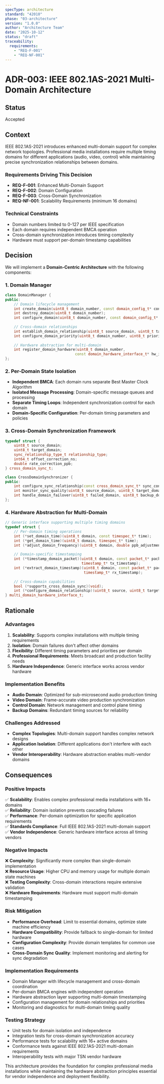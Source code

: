 ```yaml
---
specType: architecture
standard: "42010"
phase: "03-architecture"
version: "1.0.0"
author: "Architecture Team"
date: "2025-10-12"
status: "draft"
traceability:
  requirements:
    - "REQ-F-001"
    - "REQ-NF-001"
---
```


# ADR-003: IEEE 802.1AS-2021 Multi-Domain Architecture

## Status
Accepted

## Context
IEEE 802.1AS-2021 introduces enhanced multi-domain support for complex network topologies. Professional media installations require multiple timing domains for different applications (audio, video, control) while maintaining precise synchronization relationships between domains.

### Requirements Driving This Decision
- **REQ-F-001**: Enhanced Multi-Domain Support
- **REQ-F-002**: Domain Configuration  
- **REQ-F-003**: Cross-Domain Synchronization
- **REQ-NF-001**: Scalability Requirements (minimum 16 domains)

### Technical Constraints
- Domain numbers limited to 0-127 per IEEE specification
- Each domain requires independent BMCA operation
- Cross-domain synchronization introduces timing complexity
- Hardware must support per-domain timestamp capabilities

## Decision
We will implement a **Domain-Centric Architecture** with the following components:

### 1. Domain Manager
```cpp
class DomainManager {
public:
    // Domain lifecycle management
    int create_domain(uint8_t domain_number, const domain_config_t* config);
    int destroy_domain(uint8_t domain_number);
    int configure_domain(uint8_t domain_number, const domain_config_t* config);
    
    // Cross-domain relationships
    int establish_domain_relationship(uint8_t source_domain, uint8_t target_domain);
    int configure_domain_priority(uint8_t domain_number, uint8_t priority);
    
    // Hardware abstraction for multi-domain
    int register_domain_hardware(uint8_t domain_number, 
                                const domain_hardware_interface_t* hw_if);
};
```

### 2. Per-Domain State Isolation
- **Independent BMCA**: Each domain runs separate Best Master Clock Algorithm
- **Isolated Message Processing**: Domain-specific message queues and processing
- **Separate Timing Loops**: Independent synchronization control for each domain
- **Domain-Specific Configuration**: Per-domain timing parameters and policies

### 3. Cross-Domain Synchronization Framework
```cpp
typedef struct {
    uint8_t source_domain;
    uint8_t target_domain;
    sync_relationship_type_t relationship_type;
    int64_t offset_correction_ns;
    double rate_correction_ppb;
} cross_domain_sync_t;

class CrossDomainSynchronizer {
public:
    int configure_sync_relationship(const cross_domain_sync_t* sync_config);
    int monitor_sync_quality(uint8_t source_domain, uint8_t target_domain);
    int handle_domain_failover(uint8_t failed_domain, uint8_t backup_domain);
};
```

### 4. Hardware Abstraction for Multi-Domain
```cpp
// Generic interface supporting multiple timing domains
typedef struct {
    // Per-domain timing operations
    int (*set_domain_time)(uint8_t domain, const timespec_t* time);
    int (*get_domain_time)(uint8_t domain, timespec_t* time);
    int (*adjust_domain_frequency)(uint8_t domain, double ppb_adjustment);
    
    // Domain-specific timestamping
    int (*timestamp_domain_packet)(uint8_t domain, const packet_t* packet, 
                                   timestamp_t* tx_timestamp);
    int (*extract_domain_timestamp)(uint8_t domain, const packet_t* packet,
                                    timestamp_t* rx_timestamp);
    
    // Cross-domain capabilities
    bool (*supports_cross_domain_sync)(void);
    int (*configure_domain_relationship)(uint8_t source, uint8_t target);
} multi_domain_hardware_interface_t;
```

## Rationale

### **Advantages**
1. **Scalability**: Supports complex installations with multiple timing requirements
2. **Isolation**: Domain failures don't affect other domains
3. **Flexibility**: Different timing parameters and priorities per domain
4. **Professional Requirements**: Meets broadcast and production facility needs
5. **Hardware Independence**: Generic interface works across vendor hardware

### **Implementation Benefits**
- **Audio Domain**: Optimized for sub-microsecond audio production timing
- **Video Domain**: Frame-accurate video production synchronization  
- **Control Domain**: Network management and control plane timing
- **Backup Domains**: Redundant timing sources for reliability

### **Challenges Addressed**
- **Complex Topologies**: Multi-domain support handles complex network designs
- **Application Isolation**: Different applications don't interfere with each other
- **Vendor Interoperability**: Hardware abstraction enables multi-vendor domains

## Consequences

### **Positive Impacts**
✅ **Scalability**: Enables complex professional media installations with 16+ domains  
✅ **Reliability**: Domain isolation prevents cascading failures  
✅ **Performance**: Per-domain optimization for specific application requirements  
✅ **Standards Compliance**: Full IEEE 802.1AS-2021 multi-domain support  
✅ **Vendor Independence**: Generic hardware interface across all timing vendors  

### **Negative Impacts**  
❌ **Complexity**: Significantly more complex than single-domain implementation  
❌ **Resource Usage**: Higher CPU and memory usage for multiple domain state machines  
❌ **Testing Complexity**: Cross-domain interactions require extensive validation  
❌ **Hardware Requirements**: Hardware must support multi-domain timestamping  

### **Risk Mitigation**
- **Performance Overhead**: Limit to essential domains, optimize state machine efficiency
- **Hardware Compatibility**: Provide fallback to single-domain for limited hardware
- **Configuration Complexity**: Provide domain templates for common use cases
- **Cross-Domain Sync Quality**: Implement monitoring and alerting for sync degradation

### **Implementation Requirements**
- Domain Manager with lifecycle management and cross-domain coordination
- Per-domain BMCA engines with independent operation
- Hardware abstraction layer supporting multi-domain timestamping
- Configuration management for domain relationships and priorities
- Monitoring and diagnostics for multi-domain timing quality

### **Testing Strategy**
- Unit tests for domain isolation and independence
- Integration tests for cross-domain synchronization accuracy
- Performance tests for scalability with 16+ active domains
- Conformance tests against IEEE 802.1AS-2021 multi-domain requirements
- Interoperability tests with major TSN vendor hardware

This architecture provides the foundation for complex professional media installations while maintaining the hardware abstraction principles essential for vendor independence and deployment flexibility.